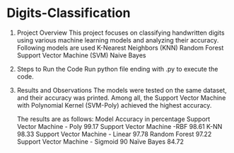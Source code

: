 # Digits-Classification
1) Project Overview
  This project focuses on classifying handwritten digits using various machine learning models and analyzing their accuracy.
  Following models are used 
    K-Nearest Neighbors (KNN)
    Random Forest
    Support Vector Machine (SVM)
    Naive Bayes

2) Steps to Run the Code
  Run python file ending with .py to execute the code.

3) Results and Observations
   The models were tested on the same dataset, and their accuracy was printed.
   Among all, the Support Vector Machine with Polynomial Kernel (SVM-Poly) achieved the highest accuracy.

   The results are as follows:
     Model	                    Accuracy in percentage
Support Vector Machine - Poly	    99.17
Support Vector Machine -RBF	      98.61
K-NN	                            98.33
Support Vector Machine - Linear	  97.78
Random Forest	                    97.22
Support Vector Machine - Sigmoid	90
Naïve Bayes	                      84.72



